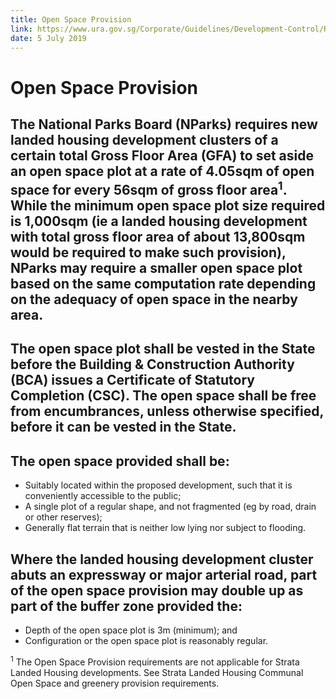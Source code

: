 ```yaml
---
title: Open Space Provision
link: https://www.ura.gov.sg/Corporate/Guidelines/Development-Control/Residential/Terrace/Open-Space-Provision
date: 5 July 2019
---
```


# Open Space Provision

## The National Parks Board (NParks) requires new landed housing development clusters of a certain total Gross Floor Area (GFA) to set aside an open space plot at a rate of 4.05sqm of open space for every 56sqm of gross floor area<sup>1</sup>. While the minimum open space plot size required is 1,000sqm (ie a landed housing development with total gross floor area of about 13,800sqm would be required to make such provision), NParks may require a smaller open space plot based on the same computation rate depending on the adequacy of open space in the nearby area.

## The open space plot shall be vested in the State before the Building & Construction Authority (BCA) issues a Certificate of Statutory Completion (CSC). The open space shall be free from encumbrances, unless otherwise specified, before it can be vested in the State.

## The open space provided shall be:
- Suitably located within the proposed development, such that it is conveniently accessible to the public;
- A single plot of a regular shape, and not fragmented (eg by road, drain or other reserves);
- Generally flat terrain that is neither low lying nor subject to flooding.

## Where the landed housing development cluster abuts an expressway or major arterial road, part of the open space provision may double up as part of the buffer zone provided the:
- Depth of the open space plot is 3m (minimum); and
- Configuration or the open space plot is reasonably regular.

<sup>1</sup> The Open Space Provision requirements are not applicable for Strata Landed Housing developments. See Strata Landed Housing Communal Open Space and greenery provision requirements.


